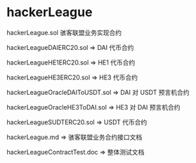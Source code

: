 # hackerLeague

hackerLeague.sol 骇客联盟业务实现合约

hackerLeagueDAIERC20.sol => DAI 代币合约

hackerLeagueHE1ERC20.sol => HE1 代币合约

hackerLeagueHE3ERC20.sol => HE3 代币合约

hackerLeagueOracleDAIToUSDT.sol => DAI 对 USDT 预言机合约

hackerLeagueOracleHE3ToDAI.sol => HE3 对 DAI 预言机合约

hackerLeagueSUDTERC20.sol => USDT 代币合约

hackerLeague.md => 骇客联盟业务合约接口文档

hackerLeagueContractTest.doc => 整体测试文档